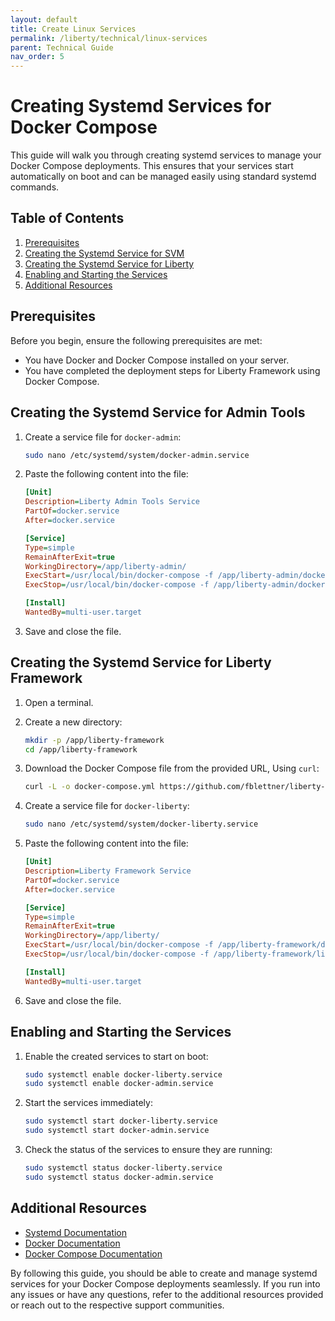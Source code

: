 ```yaml
---
layout: default
title: Create Linux Services
permalink: /liberty/technical/linux-services
parent: Technical Guide
nav_order: 5
---
```


# Creating Systemd Services for Docker Compose

This guide will walk you through creating systemd services to manage your Docker Compose deployments. This ensures that your services start automatically on boot and can be managed easily using standard systemd commands.

## Table of Contents

1. [Prerequisites](#prerequisites)
2. [Creating the Systemd Service for SVM](#creating-the-systemd-service-for-svm)
3. [Creating the Systemd Service for Liberty](#creating-the-systemd-service-for-liberty)
4. [Enabling and Starting the Services](#enabling-and-starting-the-services)
5. [Additional Resources](#additional-resources)

## Prerequisites

Before you begin, ensure the following prerequisites are met:

- You have Docker and Docker Compose installed on your server.
- You have completed the deployment steps for Liberty Framework using Docker Compose.

## Creating the Systemd Service for Admin Tools

1. Create a service file for `docker-admin`:

    ```sh
    sudo nano /etc/systemd/system/docker-admin.service
    ```

2. Paste the following content into the file:

    ```ini
    [Unit]
    Description=Liberty Admin Tools Service
    PartOf=docker.service
    After=docker.service

    [Service]
    Type=simple
    RemainAfterExit=true
    WorkingDirectory=/app/liberty-admin/
    ExecStart=/usr/local/bin/docker-compose -f /app/liberty-admin/docker-compose.yml start
    ExecStop=/usr/local/bin/docker-compose -f /app/liberty-admin/docker-compose.yml stop

    [Install]
    WantedBy=multi-user.target
    ```

3. Save and close the file.

## Creating the Systemd Service for Liberty Framework

1. Open a terminal.
2. Create a new directory:
    ```bash
    mkdir -p /app/liberty-framework
    cd /app/liberty-framework
    ```

3. Download the Docker Compose file from the provided URL, Using `curl`:
    ```bash
    curl -L -o docker-compose.yml https://github.com/fblettner/liberty-public/blob/main/release/latest/liberty-framework.yml
    ```

4. Create a service file for `docker-liberty`:

    ```sh
    sudo nano /etc/systemd/system/docker-liberty.service
    ```

5. Paste the following content into the file:

    ```ini
    [Unit]
    Description=Liberty Framework Service
    PartOf=docker.service
    After=docker.service

    [Service]
    Type=simple
    RemainAfterExit=true
    WorkingDirectory=/app/liberty/
    ExecStart=/usr/local/bin/docker-compose -f /app/liberty-framework/docker-compose.yml start
    ExecStop=/usr/local/bin/docker-compose -f /app/liberty-framework/liberty-compose.yaml stop

    [Install]
    WantedBy=multi-user.target
    ```

6. Save and close the file.

## Enabling and Starting the Services

1. Enable the created services to start on boot:

    ```sh
    sudo systemctl enable docker-liberty.service
    sudo systemctl enable docker-admin.service
    ```

2. Start the services immediately:

    ```sh
    sudo systemctl start docker-liberty.service
    sudo systemctl start docker-admin.service
    ```

3. Check the status of the services to ensure they are running:

    ```sh
    sudo systemctl status docker-liberty.service
    sudo systemctl status docker-admin.service
    ```

## Additional Resources

- [Systemd Documentation](https://www.freedesktop.org/wiki/Software/systemd/)
- [Docker Documentation](https://docs.docker.com/)
- [Docker Compose Documentation](https://docs.docker.com/compose/)

By following this guide, you should be able to create and manage systemd services for your Docker Compose deployments seamlessly. If you run into any issues or have any questions, refer to the additional resources provided or reach out to the respective support communities.
